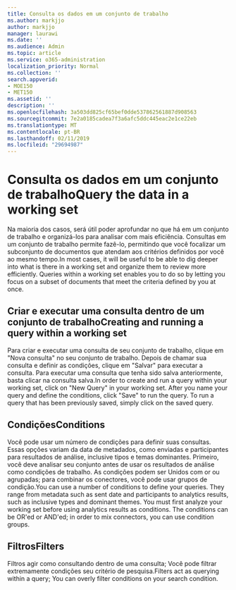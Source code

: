 ```yaml
---
title: Consulta os dados em um conjunto de trabalho
ms.author: markjjo
author: markjjo
manager: laurawi
ms.date: ''
ms.audience: Admin
ms.topic: article
ms.service: o365-administration
localization_priority: Normal
ms.collection: ''
search.appverid:
- MOE150
- MET150
ms.assetid: ''
description: ''
ms.openlocfilehash: 3a503dd825cf65bef0dde537862561887d908563
ms.sourcegitcommit: 7e2a0185cadea7f3a6afc5ddc445eac2e1ce22eb
ms.translationtype: MT
ms.contentlocale: pt-BR
ms.lasthandoff: 02/11/2019
ms.locfileid: "29694987"
---
```

# <a name="query-the-data-in-a-working-set"></a><span data-ttu-id="73085-102">Consulta os dados em um conjunto de trabalho</span><span class="sxs-lookup"><span data-stu-id="73085-102">Query the data in a working set</span></span>

<span data-ttu-id="73085-p101">Na maioria dos casos, será útil poder aprofundar no que há em um conjunto de trabalho e organizá-los para analisar com mais eficiência. Consultas em um conjunto de trabalho permite fazê-lo, permitindo que você focalizar um subconjunto de documentos que atendam aos critérios definidos por você ao mesmo tempo.</span><span class="sxs-lookup"><span data-stu-id="73085-p101">In most cases, it will be useful to be able to dig deeper into what is there in a working set and organize them to review more efficiently. Queries within a working set enables you to do so by letting you focus on a subset of documents that meet the criteria defined by you at once.</span></span>

## <a name="creating-and-running-a-query-within-a-working-set"></a><span data-ttu-id="73085-105">Criar e executar uma consulta dentro de um conjunto de trabalho</span><span class="sxs-lookup"><span data-stu-id="73085-105">Creating and running a query within a working set</span></span>

<span data-ttu-id="73085-p102">Para criar e executar uma consulta de seu conjunto de trabalho, clique em "Nova consulta" no seu conjunto de trabalho. Depois de chamar sua consulta e definir as condições, clique em "Salvar" para executar a consulta. Para executar uma consulta que tenha sido salva anteriormente, basta clicar na consulta salva.</span><span class="sxs-lookup"><span data-stu-id="73085-p102">In order to create and run a query within your working set, click on "New Query" in your working set. After you name your query and define the conditions, click "Save" to run the query. To run a query that has been previously saved, simply click on the saved query.</span></span>

## <a name="conditions"></a><span data-ttu-id="73085-109">Condições</span><span class="sxs-lookup"><span data-stu-id="73085-109">Conditions</span></span>

<span data-ttu-id="73085-p103">Você pode usar um número de condições para definir suas consultas. Essas opções variam da data de metadados, como enviadas e participantes para resultados de análise, inclusive tipos e temas dominantes. Primeiro, você deve analisar seu conjunto antes de usar os resultados de análise como condições de trabalho. As condições podem ser Unidos com or ou agrupadas; para combinar os conectores, você pode usar grupos de condição.</span><span class="sxs-lookup"><span data-stu-id="73085-p103">You can use a number of conditions to define your queries. They range from metadata such as sent date and participants to analytics results, such as inclusive types and dominant themes. You must first analyze your working set before using analytics results as conditions. The conditions can be OR'ed or AND'ed; in order to mix connectors, you can use condition groups.</span></span>

## <a name="filters"></a><span data-ttu-id="73085-114">Filtros</span><span class="sxs-lookup"><span data-stu-id="73085-114">Filters</span></span>
<span data-ttu-id="73085-115">Filtros agir como consultando dentro de uma consulta; Você pode filtrar extremamente condições seu critério de pesquisa.</span><span class="sxs-lookup"><span data-stu-id="73085-115">Filters act as querying within a query; You can overly filter conditions on your search condition.</span></span>



